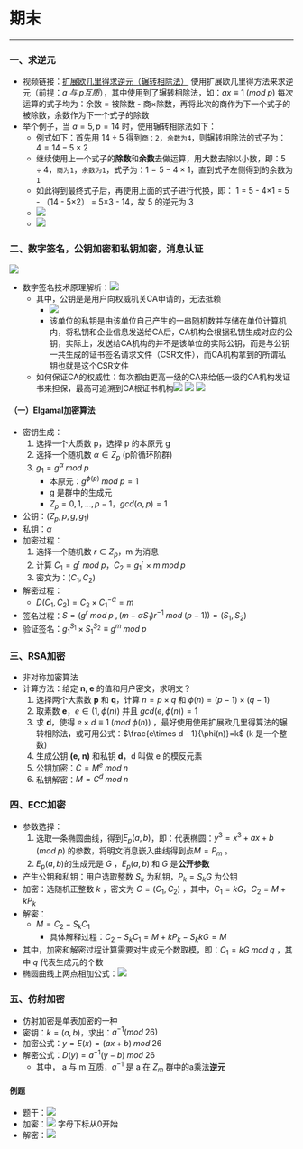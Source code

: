 # 期末

---

### 一、求逆元

- 视频链接：[扩展欧几里得求逆元（辗转相除法）](https://www.bilibili.com/video/BV1234y1m7Xs?vd_source=2ca8fcf72d5de36afbf51b025f036126)
使用扩展欧几里得方法来求逆元（前提：$a\;与\; p互质$），其中使用到了辗转相除法，如：$ax\equiv1\;(mod\;p)$
每次运算的式子均为：余数 = 被除数 - 商×除数，再将此次的商作为下一个式子的被除数，余数作为下一个式子的除数 
- 举个例子，当 $a=5,p=14$ 时，使用辗转相除法如下：
	- 例式如下：首先用 $14\div5$ 得到`商：2`，`余数为4`，则辗转相除法的式子为：$4=14-5\times2$
	- 继续使用上一个式子的**除数**和**余数**去做运算，用大数去除以小数，即：$5\div4$，`商为1`，`余数为1`，式子为：$1 = 5-4\times1$，直到式子左侧得到的余数为`1`
	- 如此得到最终式子后，再使用上面的式子进行代换，即：
		1 = 5 - 4×1 = 5 - （14 - 5×2） = 5×3 - 14，故 5 的逆元为 3
	- ![](assets/Pasted%20image%2020250107230345.png)
	- ![](assets/Pasted%20image%2020250107231349.png)
### 二、数字签名，公钥加密和私钥加密，消息认证

![](assets/Pasted%20image%2020250108092715.png)
- 数字签名技术原理解析：![](assets/Pasted%20image%2020250108093225.png)
	- 其中，公钥是是用户向权威机关CA申请的，无法抵赖
		- ![](assets/Pasted%20image%2020250108093438.png)
		- 该单位的私钥是由该单位自己产生的一串随机数并存储在单位计算机内，将私钥和企业信息发送给CA后，CA机构会根据私钥生成对应的公钥，实际上，发送给CA机构的并不是该单位的实际公钥，而是与公钥一共生成的证书签名请求文件（CSR文件），而CA机构拿到的所谓私钥也就是这个CSR文件
	- 如何保证CA的权威性：每次都由更高一级的CA来给低一级的CA机构发证书来担保，最高可追溯到CA根证书机构![](assets/Pasted%20image%2020250108093628.png)
![](assets/Pasted%20image%2020250108095602.png)
![](assets/Pasted%20image%2020250108095611.png)
#### （一）Elgamal加密算法

- 密钥生成：
	1. 选择一个大质数 p，选择 p 的本原元 g
	2. 选择一个随机数 $\alpha\in Z_p$ (p阶循环阶群)
	3. $g_1=g^\alpha\;mod\;p$
		- 本原元：$g^{\phi (p)}\;mod\;p=1$ 
		- g 是群中的生成元
		- $Z_p={0,1,...,p-1}$，$gcd(\alpha,p)=1$ 
- 公钥：$(Z_p,p,g,g_1)$ 
- 私钥：$\alpha$
- 加密过程：
	1. 选择一个随机数 $r\in Z_p$，m 为消息
	2. 计算 $C_1=g^r\;mod\;p$，$C_2=g_1^r\times m\;mod\;p$ 
	3. 密文为：$(C_1,C_2)$
- 解密过程：
	- $D(C_1,C_2)=C_2\times C_1^{-\alpha}=m$  
- 签名过程：$S = (g^r\;mod\;p\;,(m-\alpha S_1)r^{-1}\;mod\;(p-1))=(S_1,S_2)$ 
- 验证签名：$g_1^{S_1}\times S_1^{S_2}\equiv g^m\;mod\;p$ 
### 三、RSA加密

- 非对称加密算法
- 计算方法：给定 **n, e** 的值和用户密文，求明文？
	1. 选择两个大素数 **p** 和 **q**，计算 $n=p\times q$ 和 $\phi(n)=(p-1)\times (q-1)$ 
	2. 取素数 **e**，$e\in(1,\phi(n))$ 并且 $gcd(e,\phi(n))=1$ 
	3. 求 **d**，使得 $e\times d\equiv 1\;(mod\;\phi(n))$ ，最好使用使用扩展欧几里得算法的辗转相除法，或可用公式：$\frac{e\times d - 1}{\phi(n)}=k$ (k 是一个整数)
	4. 生成公钥 **(e, n)** 和私钥 **d**，d 叫做 e 的模反元素
	5. 公钥加密：$C=M^e\;mod\;n$
	6. 私钥解密：$M=C^d\;mod\;n$ 
### 四、ECC加密

- 参数选择：
	1. 选取一条椭圆曲线，得到$E_p(a,b)$，即：代表椭圆：$y^3=x^3+ax+b\;(mod\; p)$ 的参数，将明文消息嵌入曲线得到点$M=P_m$ 。
	2. $E_p(a,b)$的生成元是 $G$ ，$E_p(a,b)$ 和 $G$ 是**公开参数**
- 产生公钥和私钥：用户选取整数 $S_k$ 为私钥，$P_k=S_kG$ 为公钥
- 加密：选随机正整数 $k$ ，密文为 $C=(C_1,C_2)$ ，其中，$C_1=kG，C_2=M+kP_k$ 
- 解密：
	- $M=C_2-S_kC_1$
		- 具体解释过程：$C_2-S_kC_1=M+kP_k-S_kkG=M$
- 其中，加密和解密过程计算需要对生成元个数取模，即：$C_1=kG\;mod\;q$ ，其中 $q$ 代表生成元的个数
- 椭圆曲线上两点相加公式：![](assets/Pasted%20image%2020250107233406.png)
### 五、仿射加密

- 仿射加密是单表加密的一种
- 密钥：$k=(a,b)$，求出：$a^{-1} (mod\;26)$
- 加密公式：$y=E(x)=(ax+b)\;mod\;26$
- 解密公式：$D(y)=a^{-1}(y-b)\;mod\;26$ 
	- 其中， a 与 m 互质，$a^{-1}$ 是 a 在 $Z_m$ 群中的a乘法**逆元**
#### 例题

- 题干：![](assets/Pasted%20image%2020250108102403.png)
- 加密：![](assets/Pasted%20image%2020250108102530.png)
		字母下标从0开始
- 解密：![](assets/Pasted%20image%2020250108102714.png)
